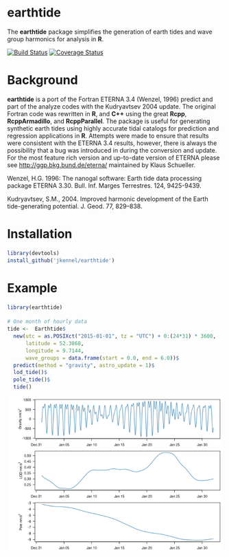 
earthtide
=========

The **earthtide** package simplifies the generation of earth tides and wave group harmonics for analysis in **R**.

[![Build Status](https://travis-ci.org/jkennel/earthtide.svg?branch=master)](https://travis-ci.org/jkennel/earthtide) [![Coverage Status](https://img.shields.io/codecov/c/github/jkennel/earthtide/master.svg)](https://codecov.io/github/jkennel/earthtide?branch=master)

Background
==========

**earthtide** is a port of the Fortran ETERNA 3.4 (Wenzel, 1996) predict and part of the analyze codes with the Kudryavtsev 2004 update. The original Fortran code was rewritten in **R**, and **C++** using the great **Rcpp**, **RcppArmadillo**, and **RcppParallel**. The package is useful for generating synthetic earth tides using highly accurate tidal catalogs for prediction and regression applications in **R**. Attempts were made to ensure that results were consistent with the ETERNA 3.4 results, however, there is always the possibility that a bug was introduced in during the conversion and update. For the most feature rich version and up-to-date version of ETERNA please see <http://ggp.bkg.bund.de/eterna/> maintained by Klaus Schueller.

Wenzel, H.G. 1996: The nanogal software: Earth tide data processing package ETERNA 3.30. Bull. Inf. Marges Terrestres. 124, 9425-9439.

Kudryavtsev, S.M., 2004. Improved harmonic development of the Earth tide-generating potential. J. Geod. 77, 829–838.

Installation
============

``` r
library(devtools)
install_github('jkennel/earthtide')
```

Example
=======

``` r
library(earthtide)

# One month of hourly data
tide <-  Earthtide$
  new(utc = as.POSIXct("2015-01-01", tz = "UTC") + 0:(24*31) * 3600,
      latitude = 52.3868,
      longitude = 9.7144,
      wave_groups = data.frame(start = 0.0, end = 6.0))$
  predict(method = "gravity", astro_update = 1)$
  lod_tide()$
  pole_tide()$
  tide()
```

![](README_files/figure-markdown_github/plot-1.png)
